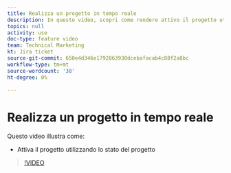 ```yaml
---
title: Realizza un progetto in tempo reale
description: In questo video, scopri come rendere attivo il progetto utilizzando lo stato del progetto.
topics: null
activity: use
doc-type: feature video
team: Technical Marketing
kt: Jira ticket
source-git-commit: 650e4d346e1792863930dcebafacab4c88f2a8bc
workflow-type: tm+mt
source-wordcount: '38'
ht-degree: 0%

---
```


# Realizza un progetto in tempo reale

Questo video illustra come:

* Attiva il progetto utilizzando lo stato del progetto

>[!VIDEO](https://video.tv.adobe.com/v/335093/?quality=12&learn=on)